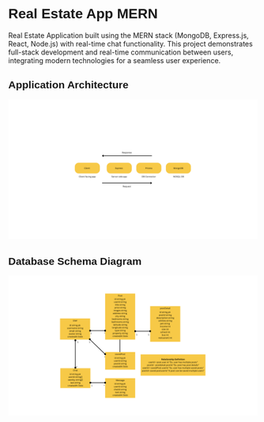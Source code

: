 
<h1 style="font-family: 'Arial';">Real Estate App MERN</h1>
Real Estate Application built using the MERN stack (MongoDB, Express.js, React, Node.js) with real-time chat functionality. This project demonstrates full-stack development and real-time communication between users, integrating modern technologies for a seamless user experience.

<h2 style="font-family: 'Arial';">Application Architecture</h2>

![App Architecture](architecture/Application_Architecture.png)

<h2 style="font-family: 'Arial';">Database Schema Diagram</h2>

![ERD Diagram](architecture/Entity_Relationship_Diagram.png)
